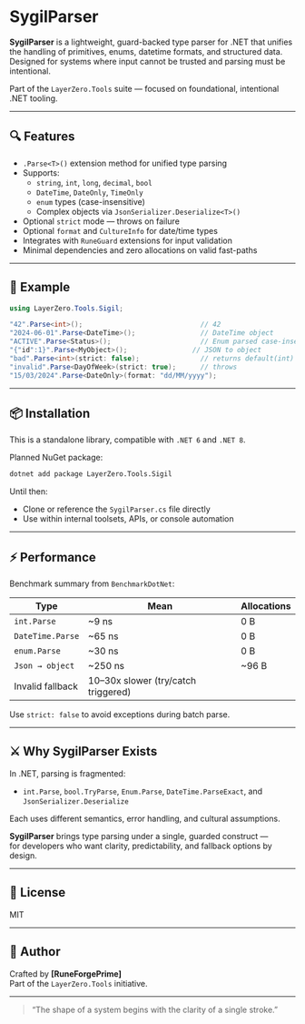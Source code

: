 # SygilParser

**SygilParser** is a lightweight, guard-backed type parser for .NET that unifies the handling of primitives, enums, datetime formats, and structured data.  
Designed for systems where input cannot be trusted and parsing must be intentional.

Part of the `LayerZero.Tools` suite — focused on foundational, intentional .NET tooling.

---

## 🔍 Features

- `.Parse<T>()` extension method for unified type parsing
- Supports:
  - `string`, `int`, `long`, `decimal`, `bool`
  - `DateTime`, `DateOnly`, `TimeOnly`
  - `enum` types (case-insensitive)
  - Complex objects via `JsonSerializer.Deserialize<T>()`
- Optional `strict` mode — throws on failure
- Optional `format` and `CultureInfo` for date/time types
- Integrates with `RuneGuard` extensions for input validation
- Minimal dependencies and zero allocations on valid fast-paths

---

## 🧪 Example

```csharp
using LayerZero.Tools.Sigil;

"42".Parse<int>();                             // 42
"2024-06-01".Parse<DateTime>();                // DateTime object
"ACTIVE".Parse<Status>();                      // Enum parsed case-insensitive
"{"id":1}".Parse<MyObject>();                // JSON to object
"bad".Parse<int>(strict: false);               // returns default(int)
"invalid".Parse<DayOfWeek>(strict: true);      // throws
"15/03/2024".Parse<DateOnly>(format: "dd/MM/yyyy");
```

---

## 📦 Installation

This is a standalone library, compatible with `.NET 6` and `.NET 8`.

Planned NuGet package:
```bash
dotnet add package LayerZero.Tools.Sigil
```

Until then:
- Clone or reference the `SygilParser.cs` file directly
- Use within internal toolsets, APIs, or console automation

---

## ⚡ Performance

Benchmark summary from `BenchmarkDotNet`:

| Type             | Mean      | Allocations |
|------------------|-----------|-------------|
| `int.Parse`      | ~9 ns     | 0 B         |
| `DateTime.Parse` | ~65 ns    | 0 B         |
| `enum.Parse`     | ~30 ns    | 0 B         |
| `Json → object`  | ~250 ns   | ~96 B       |
| Invalid fallback | 10–30x slower (try/catch triggered) |

Use `strict: false` to avoid exceptions during batch parse.

---

## ⚔️ Why SygilParser Exists

In .NET, parsing is fragmented:
- `int.Parse`, `bool.TryParse`, `Enum.Parse`, `DateTime.ParseExact`, and `JsonSerializer.Deserialize`

Each uses different semantics, error handling, and cultural assumptions.

**SygilParser** brings type parsing under a single, guarded construct —  
for developers who want clarity, predictability, and fallback options by design.

---

## 🧾 License

MIT

---

## 🔨 Author

Crafted by **[RuneForgePrime]**  
Part of the `LayerZero.Tools` initiative.

---

> “The shape of a system begins with the clarity of a single stroke.”